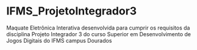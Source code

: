# IFMS_ProjetoIntegrador3
Maquate Eletrônica Interativa desenvolvida para cumprir os requisitos da disciplina Projeto Integrador 3 do curso Superior em Desenvolvimento de Jogos Digitais do IFMS campus Dourados
